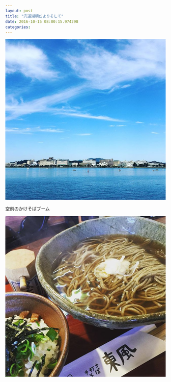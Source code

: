 ```yaml
---
layout: post
title: "宍道湖朝だよりそして"
date: 2016-10-15 08:00:15.974298
categories: 
---
```


![](/assets/images/201610/14693691_1804860106465595_1207748862379294720_n.jpg)

空前のかけそばブーム

![空前のかけそばブーム](/assets/images/201610/14574279_640272239484696_9073158605103955968_n.jpg)


